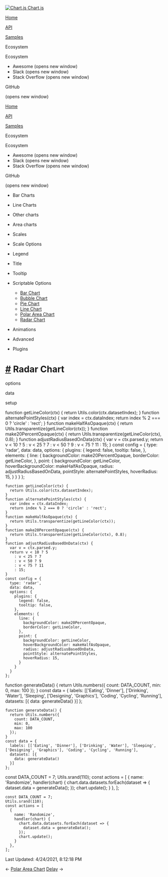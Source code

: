 <a href="/docs/3.2.0/" class="home-link router-link-active"><img src="/docs/3.2.0/favicon.ico" alt="Chart.js" class="logo" /> <span class="site-name can-hide">Chart.js</span></a>

<a href="/docs/3.2.0/" class="nav-link">Home</a>

<a href="/docs/3.2.0/api/" class="nav-link">API</a>

<a href="/docs/3.2.0/samples/" class="nav-link router-link-active">Samples</a>

<span class="title">Ecosystem</span> <span class="arrow down"></span>

<span class="title">Ecosystem</span> <span class="arrow right"></span>

-   Awesome
    <span class="sr-only">(opens new window)</span>
-   Slack
    <span class="sr-only">(opens new window)</span>
-   Stack Overflow
    <span class="sr-only">(opens new window)</span>

GitHub

<span class="sr-only">(opens new window)</span>

<a href="/docs/3.2.0/" class="nav-link">Home</a>

<a href="/docs/3.2.0/api/" class="nav-link">API</a>

<a href="/docs/3.2.0/samples/" class="nav-link router-link-active">Samples</a>

<span class="title">Ecosystem</span> <span class="arrow down"></span>

<span class="title">Ecosystem</span> <span class="arrow right"></span>

-   Awesome
    <span class="sr-only">(opens new window)</span>
-   Slack
    <span class="sr-only">(opens new window)</span>
-   Stack Overflow
    <span class="sr-only">(opens new window)</span>

GitHub

<span class="sr-only">(opens new window)</span>

-   Bar Charts <span class="arrow right"></span>

-   Line Charts <span class="arrow right"></span>

-   Other charts <span class="arrow right"></span>

-   Area charts <span class="arrow right"></span>

-   Scales <span class="arrow right"></span>

-   Scale Options <span class="arrow right"></span>

-   Legend <span class="arrow right"></span>

-   Title <span class="arrow right"></span>

-   Tooltip <span class="arrow right"></span>

-   Scriptable Options <span class="arrow down"></span>

    -   <a href="/docs/3.2.0/samples/scriptable/bar.html" class="sidebar-link">Bar Chart</a>
    -   <a href="/docs/3.2.0/samples/scriptable/bubble.html" class="sidebar-link">Bubble Chart</a>
    -   <a href="/docs/3.2.0/samples/scriptable/pie.html" class="sidebar-link">Pie Chart</a>
    -   <a href="/docs/3.2.0/samples/scriptable/line.html" class="sidebar-link">Line Chart</a>
    -   <a href="/docs/3.2.0/samples/scriptable/polar.html" class="sidebar-link">Polar Area Chart</a>
    -   <a href="/docs/3.2.0/samples/scriptable/radar.html" class="active sidebar-link">Radar Chart</a>

-   Animations <span class="arrow right"></span>

-   Advanced <span class="arrow right"></span>

-   Plugins <span class="arrow right"></span>

<a href="#radar-chart" class="header-anchor">#</a> Radar Chart
==============================================================

options

data

setup

<a href="https://github.com/chartjs/Chart.js/blob/master/docs/samples/scriptable/radar.md" class="code-editor-tool fab fa-github fa-lg" title="View on GitHub"></a>

function getLineColor(ctx) { return Utils.color(ctx.datasetIndex); } function alternatePointStyles(ctx) { var index = ctx.dataIndex; return index % 2 === 0 ? 'circle' : 'rect'; } function makeHalfAsOpaque(ctx) { return Utils.transparentize(getLineColor(ctx)); } function make20PercentOpaque(ctx) { return Utils.transparentize(getLineColor(ctx), 0.8); } function adjustRadiusBasedOnData(ctx) { var v = ctx.parsed.y; return v &lt; 10 ? 5 : v &lt; 25 ? 7 : v &lt; 50 ? 9 : v &lt; 75 ? 11 : 15; } const config = { type: 'radar', data: data, options: { plugins: { legend: false, tooltip: false, }, elements: { line: { backgroundColor: make20PercentOpaque, borderColor: getLineColor, }, point: { backgroundColor: getLineColor, hoverBackgroundColor: makeHalfAsOpaque, radius: adjustRadiusBasedOnData, pointStyle: alternatePointStyles, hoverRadius: 15, } } } };

    function getLineColor(ctx) {
      return Utils.color(ctx.datasetIndex);
    }
    function alternatePointStyles(ctx) {
      var index = ctx.dataIndex;
      return index % 2 === 0 ? 'circle' : 'rect';
    }
    function makeHalfAsOpaque(ctx) {
      return Utils.transparentize(getLineColor(ctx));
    }
    function make20PercentOpaque(ctx) {
      return Utils.transparentize(getLineColor(ctx), 0.8);
    }
    function adjustRadiusBasedOnData(ctx) {
      var v = ctx.parsed.y;
      return v < 10 ? 5
        : v < 25 ? 7
        : v < 50 ? 9
        : v < 75 ? 11
        : 15;
    }
    const config = {
      type: 'radar',
      data: data,
      options: {
        plugins: {
          legend: false,
          tooltip: false,
        },
        elements: {
          line: {
            backgroundColor: make20PercentOpaque,
            borderColor: getLineColor,
          },
          point: {
            backgroundColor: getLineColor,
            hoverBackgroundColor: makeHalfAsOpaque,
            radius: adjustRadiusBasedOnData,
            pointStyle: alternatePointStyles,
            hoverRadius: 15,
          }
        }
      }
    };

function generateData() { return Utils.numbers({ count: DATA\_COUNT, min: 0, max: 100 }); } const data = { labels: \[\['Eating', 'Dinner'\], \['Drinking', 'Water'\], 'Sleeping', \['Designing', 'Graphics'\], 'Coding', 'Cycling', 'Running'\], datasets: \[{ data: generateData() }\] };

    function generateData() {
      return Utils.numbers({
        count: DATA_COUNT,
        min: 0,
        max: 100
      });
    }
    const data = {
      labels: [['Eating', 'Dinner'], ['Drinking', 'Water'], 'Sleeping', ['Designing', 'Graphics'], 'Coding', 'Cycling', 'Running'],
      datasets: [{
        data: generateData()
      }]
    };

const DATA\_COUNT = 7; Utils.srand(110); const actions = \[ { name: 'Randomize', handler(chart) { chart.data.datasets.forEach(dataset =&gt; { dataset.data = generateData(); }); chart.update(); } }, \];

    const DATA_COUNT = 7;
    Utils.srand(110);
    const actions = [
      {
        name: 'Randomize',
        handler(chart) {
          chart.data.datasets.forEach(dataset => {
            dataset.data = generateData();
          });
          chart.update();
        }
      },
    ];

<span class="prefix">Last Updated:</span> <span class="time">4/24/2021, 8:12:18 PM</span>

<span class="prev"> ← <a href="/docs/3.2.0/samples/scriptable/polar.html" class="prev">Polar Area Chart</a> </span> <span class="next"> [Delay](/docs/3.2.0/samples/animations/delay.html) → </span>
